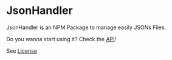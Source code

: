 # JsonHandler

JsonHandler is an NPM Package to manage easily JSONs Files.

<!-- 
Here how to install it 

To install the Package, execute the next command:

```
npm install jsonhandler
```

-->

Do you wanna start using it? Check the [API](./docs/API.md)!

See [License](./LICENSE)
